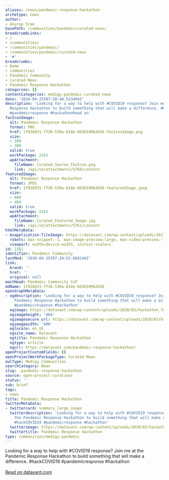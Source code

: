 ```yaml
---
aliases: /news/pandemic-response-hackathon
archetype: news
author:
- Anurup Sree
basePath: /communities/pandemic/curated-news/
breadcrumbLinks:
- /
- /communities/
- /communities/pandemic/
- /communities/pandemic/curated-news
- '#'
breadcrumbs:
- Home
- Communities
- Pandemic Community
- Curated News
- Pandemic Response Hackathon
categories: []
contentCategories: medigy-pandemic-curated-news
date: '2020-04-25T07:28:48.523494Z'
description: 'Looking for a way to help with #COVID19 response? Join me at the Pandemic
  Response Hackathon to build something that will make a difference. #hackCOVID19
  #pandemicresponse #hackathonRead on'
favIconImage:
  alt: Pandemic Response Hackathon
  format: PNG
  href: 1f926931-7f36-530a-818e-0d3659962658-favIconImage.png
  size:
  - 300
  - 300
  valid: true
  workPackage: 2161
  wpAttachment:
    fileName: Curated_Source_FavIcon.png
    link: /api/v3/attachments/5760/content
featuredImage:
  alt: Pandemic Response Hackathon
  format: JPEG
  href: 1f926931-7f36-530a-818e-0d3659962658-featuredImage.jpeg
  size:
  - 600
  - 404
  valid: true
  workPackage: 2161
  wpAttachment:
    fileName: Curated_Featured_Image.jpg
    link: /api/v3/attachments/5761/content
htmlMetaData:
- msapplication-TileImage: https://datavant.com/wp-content/uploads/2017/07/datavant-logo-mark-300x300.png
  robots: max-snippet:-1, max-image-preview:large, max-video-preview:-1
  viewport: width=device-width, initial-scale=1
id: 2161
identifier: Pandemic Community
lastMod: '2020-04-25T07:28:52.868249Z'
link:
  brand: ''
  href: ''
  original: null
mastHead: Pandemic Community CoP
mdName: 1f926931-7f36-530a-818e-0d3659962658
openGraphMetaData:
- ogdescription: 'Looking for a way to help with #COVID19 response? Join me at the
    Pandemic Response Hackathon to build something that will make a difference. #hackCOVID19
    #pandemicresponse #hackathon'
  ogimage: https://datavant.com/wp-content/uploads/2020/03/hackathon_featured_image.jpg
  ogimageheight: '404'
  ogimagesecure_url: https://datavant.com/wp-content/uploads/2020/03/hackathon_featured_image.jpg
  ogimagewidth: '600'
  oglocale: en_US
  ogsite_name: Datavant
  ogtitle: Pandemic Response Hackathon
  ogtype: article
  ogurl: https://datavant.com/pandemic-response-hackathon/
openProjectCustomFields: {}
openProjectWorkPackageType: Curated News
owlType: Medigy Communities
searchCategory: News
slug: -pandemic-response-hackathon
source: open-project-curations
status: ''
sub: brief
tags:
- news
title: Pandemic Response Hackathon
twitterMetaData:
- twittercard: summary_large_image
  twitterdescription: 'Looking for a way to help with #COVID19 response? Join me at
    the Pandemic Response Hackathon to build something that will make a difference.
    #hackCOVID19 #pandemicresponse #hackathon'
  twitterimage: https://datavant.com/wp-content/uploads/2020/03/hackathon_featured_image.jpg
  twittertitle: Pandemic Response Hackathon
type: communities/medigy-pandemic
---
```


Looking for a way to help with #COVID19 response? Join me at the Pandemic Response Hackathon to build something that will make a difference. #hackCOVID19 #pandemicresponse #hackathon<br><br><a target="_blank" href=https://datavant.com/pandemic-response-hackathon/>Read on datavant.com</a>